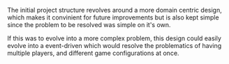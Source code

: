 The initial project structure revolves around a more domain centric design,
which makes it convinient for future improvements but is also kept simple
since the problem to be resolved was simple on it's own. 

If this was to evolve into a more complex problem, this design could easily
evolve into a event-driven which would resolve the problematics of having multiple players, 
and different game configurations at once. 